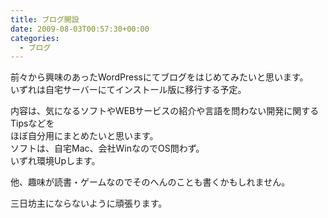 ```yaml
---
title: ブログ開設
date: 2009-08-03T00:57:30+00:00
categories:
  - ブログ
---
```

前々から興味のあったWordPressにてブログをはじめてみたいと思います。  
いずれは自宅サーバーにてインストール版に移行する予定。

内容は、気になるソフトやWEBサービスの紹介や言語を問わない開発に関するTipsなどを  
ほぼ自分用にまとめたいと思います。  
ソフトは、自宅Mac、会社WinなのでOS問わず。  
いずれ環境Upします。

他、趣味が読書・ゲームなのでそのへんのことも書くかもしれません。

三日坊主にならないように頑張ります。
